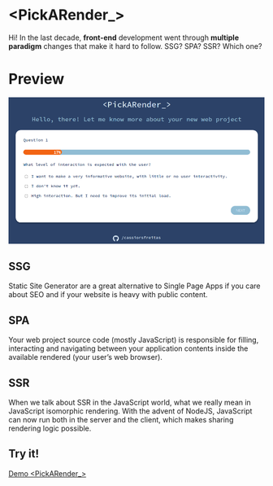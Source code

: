 # <PickARender_>

Hi! In the last decade, **front-end** development went through **multiple paradigm** changes that make it hard to follow. SSG? SPA? SSR? Which one?


# Preview

![preview](https://github.com/cassiorsfreitas/pickarender/blob/master/assets/pickarenderpreview.png)

## SSG

Static Site Generator are a great alternative to Single Page Apps if you care about SEO and if your website is heavy with public content.

## SPA

Your web project source code (mostly JavaScript) is responsible for filling, interacting and navigating between your application contents inside the available rendered (your user’s web browser).

## SSR

When we talk about SSR in the JavaScript world, what we really mean in JavaScript isomorphic rendering. With the advent of NodeJS, JavaScript can now run both in the server and the client, which makes sharing rendering logic possible.

## Try it!

[Demo <PickARender_>](http://handlebarsjs.com/)
